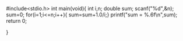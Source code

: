 #include<stdio.h>
 int main(void){
 int i,n;
 double sum;
 scanf("%d",&n);
 sum=0;
 for(i=1;i<=n;i++){
 sum=sum+1.0/i;}
printf("sum = %.6f\n",sum);
return 0;


}
